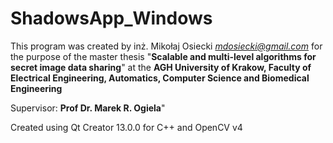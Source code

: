 # ShadowsApp_Windows
 
This program was created by inż. Mikołaj Osiecki <i>mdosiecki@gmail.com</i> for the purpose of the master thesis "<b>Scalable and multi-level algorithms for secret image data sharing</b>" at the 
<b>AGH University of Krakow, Faculty of Electrical Engineering, Automatics, Computer Science and Biomedical Engineering</b>

Supervisor: <b>Prof Dr. Marek R. Ogiela</b>"

Created using Qt Creator 13.0.0 for C++ and OpenCV v4


